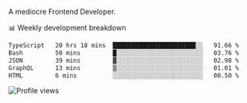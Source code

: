 A mediocre Frontend Developer.

📊 Weekly development breakdown
<!--START_SECTION:waka-->

```txt
TypeScript   20 hrs 18 mins  ███████████████████████░░   91.66 %
Bash         50 mins         █░░░░░░░░░░░░░░░░░░░░░░░░   03.76 %
JSON         39 mins         ▓░░░░░░░░░░░░░░░░░░░░░░░░   02.98 %
GraphQL      13 mins         ▒░░░░░░░░░░░░░░░░░░░░░░░░   01.01 %
HTML         6 mins          ░░░░░░░░░░░░░░░░░░░░░░░░░   00.50 %
```

<!--END_SECTION:waka-->

<img src="https://gpvc.arturio.dev/iqbalfasri" alt="Profile views"/>
